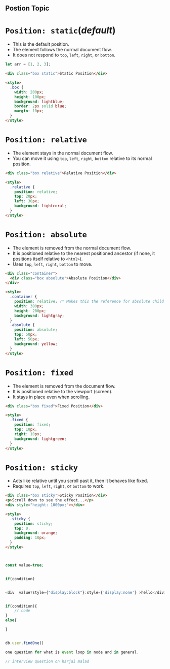## Postion Topic

# `Position: static`(_default_)

- This is the default position.
- The element follows the normal document flow.
- It does not respond to `top`, `left`, `right`, or `bottom`.

```js
let arr = [1, 2, 3];
```

```html
<div class="box static">Static Position</div>

<style>
  .box {
    width: 200px;
    height: 100px;
    background: lightblue;
    border: 2px solid blue;
    margin: 10px;
  }
</style>
```

# `Position: relative`

- The element stays in the normal document flow.
- You can move it using `top`, `left`, `right`, `bottom` relative to its normal position.

```html
<div class="box relative">Relative Position</div>

<style>
  .relative {
    position: relative;
    top: 20px;
    left: 30px;
    background: lightcoral;
  }
</style>
```

# `Position: absolute`

- The element is removed from the normal document flow.
- It is positioned relative to the nearest positioned ancestor (if none, it positions itself relative to `<html>`).
- Uses `top`, `left`, `right`, `bottom` to move.

```html
<div class="container">
  <div class="box absolute">Absolute Position</div>
</div>

<style>
  .container {
    position: relative; /* Makes this the reference for absolute child */
    width: 300px;
    height: 200px;
    background: lightgray;
  }
  .absolute {
    position: absolute;
    top: 50px;
    left: 50px;
    background: yellow;
  }
</style>
```

# `Position: fixed`

- The element is removed from the document flow.
- It is positioned relative to the viewport (screen).
- It stays in place even when scrolling.

```html
<div class="box fixed">Fixed Position</div>

<style>
  .fixed {
    position: fixed;
    top: 10px;
    right: 10px;
    background: lightgreen;
  }
</style>
```

# `Position: sticky`

- Acts like relative until you scroll past it, then it behaves like fixed.
- Requires `top`, `left`, `right`, or `bottom` to work.

```html
<div class="box sticky">Sticky Position</div>
<p>Scroll down to see the effect...</p>
<div style="height: 1000px;"></div>

<style>
  .sticky {
    position: sticky;
    top: 0;
    background: orange;
    padding: 10px;
  }
</style>
```

```js


const value=true;


if(condition)


<div  value?style={"display:block"}:style={'display:none'} >hello</div>


if(condition){
    // code
}
else{

}


db.user.findOne()

one question for what is event loop in node and in general.

// interview question on harjai malad

```
